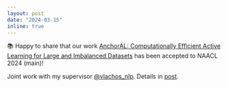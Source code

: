 ```yaml
---
layout: post
date: "2024-03-15"
inline: true
---
```



📚 Happy to share that our work [AnchorAL: Computationally Efficient Active Learning for Large and Imbalanced Datasets](https://arxiv.org/abs/2404.05623) has been accepted to NAACL 2024 (main)!

Joint work with my supervisor [@vlachos_nlp](https://x.com/vlachos_nlp). Details in [post](https://x.com/pietro_lesci/status/1777659099775119573).


